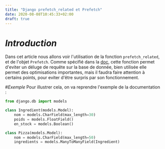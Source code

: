 ```yaml
---
title: "Django prefetch_related et Prefetch"
date: 2020-08-08T10:45:33+02:00
draft: true
---
```



# _Introduction_
Dans cet article nous allons voir l'utilisation de la fonction `prefetch_related`, et de l'objet `Prefetch`. Comme spécifié dans la [doc](https://docs.djangoproject.com/fr/3.0/ref/models/querysets/#prefetch-related), cette fonction 
permet d'eviter un déluge de requête sur la base de donnée, bien utilisée elle permet des optimisations importantes, mais il faudra faire attention à certains
points, pour eviter d'être surpris par son fonctionnement.


#_Exemple_
Pour illustrer cela, on va reprendre l'exemple de la documentation :

```python
from django.db import models

class Ingredient(models.Model):
    nom = models.CharField(max_length=30)
    poids = models.FloatField()
    en_stock = models.Boolean()

class Pizza(models.Model):
    nom = models.CharField(max_length=50)
    ingredients = models.ManyToManyField(Ingredient)

    
```